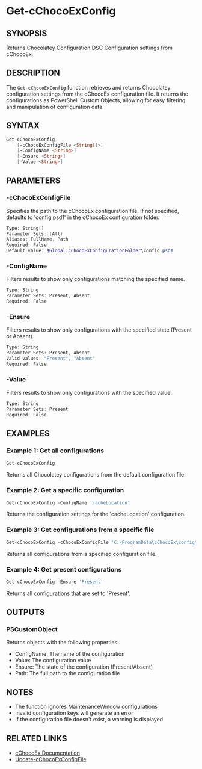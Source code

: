 # Get-cChocoExConfig

## SYNOPSIS
Returns Chocolatey Configuration DSC Configuration settings from cChocoEx.

## DESCRIPTION
The `Get-cChocoExConfig` function retrieves and returns Chocolatey configuration settings from the cChocoEx configuration file. It returns the configurations as PowerShell Custom Objects, allowing for easy filtering and manipulation of configuration data.

## SYNTAX

```powershell
Get-cChocoExConfig 
    [-cChocoExConfigFile <String[]>] 
    [-ConfigName <String>] 
    [-Ensure <String>] 
    [-Value <String>]
```

## PARAMETERS

### -cChocoExConfigFile
Specifies the path to the cChocoEx configuration file. If not specified, defaults to 'config.psd1' in the cChocoEx configuration folder.

```powershell
Type: String[]
Parameter Sets: (All)
Aliases: FullName, Path
Required: False
Default value: $Global:cChocoExConfigurationFolder\config.psd1
```

### -ConfigName
Filters results to show only configurations matching the specified name.

```powershell
Type: String
Parameter Sets: Present, Absent
Required: False
```

### -Ensure
Filters results to show only configurations with the specified state (Present or Absent).

```powershell
Type: String
Parameter Sets: Present, Absent
Valid values: "Present", "Absent"
Required: False
```

### -Value
Filters results to show only configurations with the specified value.

```powershell
Type: String
Parameter Sets: Present
Required: False
```

## EXAMPLES

### Example 1: Get all configurations
```powershell
Get-cChocoExConfig
```

Returns all Chocolatey configurations from the default configuration file.

### Example 2: Get a specific configuration
```powershell
Get-cChocoExConfig -ConfigName 'cacheLocation'
```

Returns the configuration settings for the 'cacheLocation' configuration.

### Example 3: Get configurations from a specific file
```powershell
Get-cChocoExConfig -cChocoExConfigFile 'C:\ProgramData\cChocoEx\config\custom-config.psd1'
```

Returns all configurations from a specified configuration file.

### Example 4: Get present configurations
```powershell
Get-cChocoExConfig -Ensure 'Present'
```

Returns all configurations that are set to 'Present'.

## OUTPUTS

### PSCustomObject
Returns objects with the following properties:
- ConfigName: The name of the configuration
- Value: The configuration value
- Ensure: The state of the configuration (Present/Absent)
- Path: The full path to the configuration file

## NOTES
- The function ignores MaintenanceWindow configurations
- Invalid configuration keys will generate an error
- If the configuration file doesn't exist, a warning is displayed

## RELATED LINKS
- [cChocoEx Documentation](https://github.com/jyonke/cChocoEx)
- [Update-cChocoExConfigFile](./Update-cChocoExConfigFile.md) 
